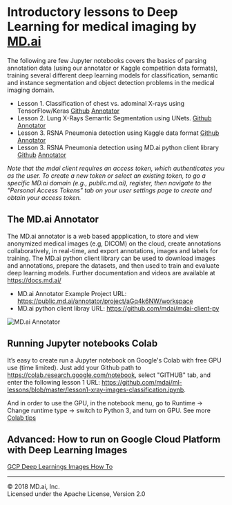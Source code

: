 # Introductory lessons to Deep Learning for medical imaging by [MD.ai](https://www.md.ai)

The following are few Jupyter notebooks covers the basics of parsing annotation data (using our annotator or Kaggle competition data formats), training several different deep learning models for classification, semantic and instance segmentation and object detection problems in the medical imaging domain.  

- Lesson 1. Classification of chest vs. adominal X-rays using TensorFlow/Keras [Github](https://github.com/mdai/ml-lessons/blob/master/lesson1-xray-images-classification.ipynb) [Annotator](https://public.md.ai/annotator/project/PVq9raBJ)
- Lesson 2. Lung X-Rays Semantic Segmentation using UNets. [Github](https://github.com/mdai/ml-lessons/blob/master/lesson2-lung-xrays-segmentation.ipynb)
[Annotator](https://public.md.ai/annotator/project/aGq4k6NW/workspace) 
- Lesson 3. RSNA Pneumonia detection using Kaggle data format [Github](https://github.com/mdai/ml-lessons/blob/master/lesson3-rsna-pneumonia-detection-kaggle.ipynb) [Annotator](https://public.md.ai/annotator/project/LxR6zdR2/workspace) 
- Lesson 3. RSNA Pneumonia detection using MD.ai python client library [Github](https://github.com/mdai/ml-lessons/blob/master/lesson3-rsna-pneumonia-detection-mdai-client-lib.ipynb) [Annotator](https://public.md.ai/annotator/project/LxR6zdR2/workspace)

*Note that the mdai client requires an access token, which authenticates you as the user. To create a new token or select an existing token, to go a specific MD.ai domain (e.g., public.md.ai), register, then navigate to the "Personal Access Tokens" tab on your user settings page to create and obtain your access token.*

## The MD.ai Annotator 
The MD.ai annotator is a web based appplication, to store and view anonymized medical images (e.g, DICOM) on the cloud, create annotations collaboratively, in real-time, and export annotations, images and labels for training. The MD.ai python client library can be used to download images and annotations, prepare the datasets, and then used to train and evaluate deep learning models. Further documentation and videos are available at https://docs.md.ai/

- MD.ai Annotator Example Project URL: https://public.md.ai/annotator/project/aGq4k6NW/workspace
- MD.ai python client libray URL: https://github.com/mdai/mdai-client-py

![MD.ai Annotator](https://docs.md.ai/img/annotator_homepage.png)

## Running Jupyter notebooks Colab  

It’s easy to create run a Jupyter notebook on Google's Colab with free GPU use (time limited). 
Just add your Github path to https://colab.research.google.com/notebook, select "GITHUB" tab, and enter the following lesson 1 URL: https://github.com/mdai/ml-lessons/blob/master/lesson1-xray-images-classification.ipynb. 

And in order to use the GPU, in the notebook menu, go to Runtime -> Change runtime type -> switch to Python 3, and turn on GPU.  See more [Colab tips](https://www.kdnuggets.com/2018/02/essential-google-colaboratory-tips-tricks.html)

## Advanced: How to run on Google Cloud Platform with Deep Learning Images

[GCP Deep Learnings Images How To](running_on_gcp.md)

---

&copy; 2018 MD.ai, Inc.  
Licensed under the Apache License, Version 2.0
